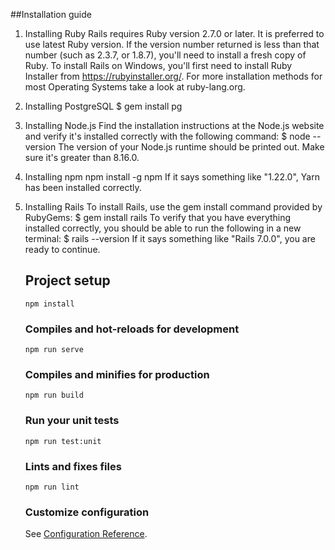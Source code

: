 ##Installation guide
1. Installing Ruby
   Rails requires Ruby version 2.7.0 or later. It is preferred to use latest Ruby version. If the version number returned is less than that number (such as 2.3.7, or 1.8.7), you'll need to install a fresh copy of Ruby.
   To install Rails on Windows, you'll first need to install Ruby Installer from https://rubyinstaller.org/.
   For more installation methods for most Operating Systems take a look at ruby-lang.org.
2. Installing PostgreSQL
   $ gem install pg
3. Installing Node.js
   Find the installation instructions at the Node.js website and verify it's installed correctly with the following command:
   $ node --version
   The version of your Node.js runtime should be printed out. Make sure it's greater than 8.16.0.
4. Installing npm
   npm install -g npm
   If it says something like "1.22.0", Yarn has been installed correctly.
6. Installing Rails
   To install Rails, use the gem install command provided by RubyGems:
   $ gem install rails
   To verify that you have everything installed correctly, you should be able to run the following in a new terminal:
   $ rails --version
   If it says something like "Rails 7.0.0", you are ready to continue.

   ## Project setup
   ```
   npm install
   ```

   ### Compiles and hot-reloads for development
   ```
   npm run serve
   ```

   ### Compiles and minifies for production
   ```
   npm run build
   ```

   ### Run your unit tests
   ```
   npm run test:unit
   ```

   ### Lints and fixes files
   ```
   npm run lint
   ```

   ### Customize configuration
   See [Configuration Reference](https://cli.vuejs.org/config/).